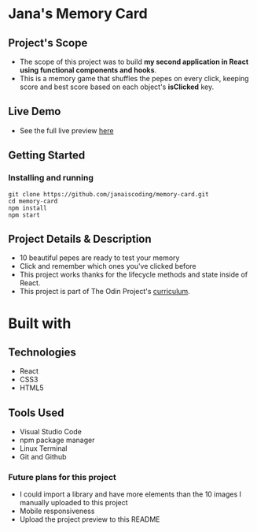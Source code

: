# Jana's Memory Card

## Project's Scope 

- The scope of this project was to build **my second application in React using functional components and hooks**.
- This is a memory game that shuffles the pepes on every click, keeping score and best score based on each object's **isClicked** key.

## Live Demo
- See the full live preview [here](https://janaiscoding.github.io/memory-card/)

## Getting Started 

### Installing and running

```
git clone https://github.com/janaiscoding/memory-card.git
cd memory-card
npm install
npm start
```

## Project Details & Description 

- 10 beautiful pepes are ready to test your memory 
- Click and remember which ones you've clicked before
- This project works thanks for the lifecycle methods and state inside of React.
- This project is part of The Odin Project's [curriculum](https://www.theodinproject.com/lessons/node-path-javascript-memory-card).

# Built with 

## Technologies 

- React
- CSS3
- HTML5

## Tools Used 

- Visual Studio Code
- npm package manager
- Linux Terminal
- Git and Github

### Future plans for this project 

- I could import a library and have more elements than the 10 images I manually uploaded to this project
- Mobile responsiveness 
- Upload the project preview to this README
